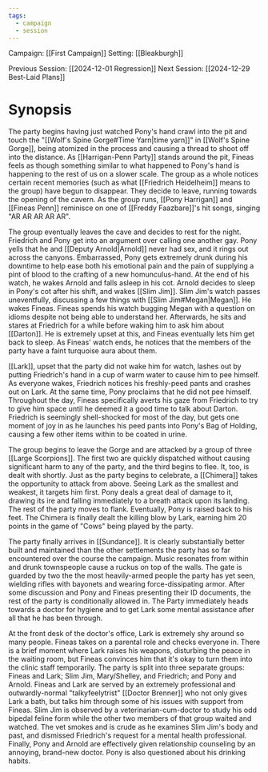 ```yaml
---
tags:
  - campaign
  - session
---
```


Campaign: [[First Campaign]]
Setting: [[Bleakburgh]]

Previous Session: [[2024-12-01 Regression]]
Next Session: [[2024-12-29 Best-Laid Plans]]

# Synopsis

The party begins having just watched Pony's hand crawl into the pit and touch the "[[Wolf's Spine Gorge#Time Yarn|time yarn]]" in [[Wolf's Spine Gorge]], being atomized in the process and causing a thread to shoot off into the distance. As [[Harrigan-Penn Party]] stands around the pit, Fineas feels as though something similar to what happened to Pony's hand is happening to the rest of us on a slower scale. The group as a whole notices certain recent memories (such as what [[Friedrich Heidelheim]] means to the group) have begun to disappear. They decide to leave, running towards the opening of the cavern. As the group runs, [[Pony Harrigan]] and [[Fineas Penn]] reminisce on one of [[Freddy Faazbare]]'s hit songs, singing "AR AR AR AR AR".

The group eventually leaves the cave and decides to rest for the night. Friedrich and Pony get into an argument over calling one another gay. Pony yells that he and [[Deputy Arnold|Arnold]] never had sex, and it rings out across the canyons. Embarrassed, Pony gets extremely drunk during his downtime to help ease both his emotional pain and the pain of supplying a pint of blood to the crafting of a new homunculus-hand. At the end of his watch, he wakes Arnold and falls asleep in his cot. Arnold decides to sleep in Pony's cot after his shift, and wakes [[Slim Jim]]. Slim Jim's watch passes uneventfully, discussing a few things with [[Slim Jim#Megan|Megan]]. He wakes Fineas. Fineas spends his watch bugging Megan with a question on idioms despite not being able to understand her. Afterwards, he sits and stares at Friedrich for a while before waking him to ask him about [[Darton]]. He is extremely upset at this, and Fineas eventually lets him get back to sleep. As Fineas' watch ends, he notices that the members of the party have a faint turquoise aura about them.

[[Lark]], upset that the party did not wake him for watch, lashes out by putting Friedrich's hand in a cup of warm water to cause him to pee himself. As everyone wakes, Friedrich notices his freshly-peed pants and crashes out on Lark. At the same time, Pony proclaims that he did not pee himself. Throughout the day, Fineas specifically averts his gaze from Friedrich to try to give him space until he deemed it a good time to talk about Darton. Friedrich is seemingly shell-shocked for most of the day, but gets one moment of joy in as he launches his peed pants into Pony's Bag of Holding, causing a few other items within to be coated in urine.

The group begins to leave the Gorge and are attacked by a group of three [[Large Scorpions]]. The first two are quickly dispatched without causing significant harm to any of the party, and the third begins to flee. It, too, is dealt with shortly. Just as the party begins to celebrate, a [[Chimera]] takes the opportunity to attack from above. Seeing Lark as the smallest and weakest, it targets him first. Pony deals a great deal of damage to it, drawing its ire and falling immediately to a breath attack upon its landing. The rest of the party moves to flank. Eventually, Pony is raised back to his feet. The Chimera is finally dealt the killing blow by Lark, earning him 20 points in the game of "Cows" being played by the party.

The party finally arrives in [[Sundance]]. It is clearly substantially better built and maintained than the other settlements  the party has so far encountered over the course the campaign. Music resonates from within and drunk townspeople cause a ruckus on top of the walls. The gate is guarded by two the the most heavily-armed people the party has yet seen, wielding rifles with bayonets and wearing force-dissipating armor. After some discussion and Pony and Fineas presenting their ID documents, the rest of the party is conditionally allowed in. The Party immediately heads towards a doctor for hygiene and to get Lark some mental assistance after all that he has been through.

At the front desk of the doctor's office, Lark is extremely shy around so many people. Fineas takes on a parental role and checks everyone in. There is a brief moment where Lark raises his weapons, disturbing the peace in the waiting room, but Fineas convinces him that it's okay to turn them into the clinic staff temporarily. The party is split into three separate groups: Fineas and Lark; Slim Jim, Mary/Shelley, and Friedrich; and Pony and Arnold. Fineas and Lark are served by an extremely professional and outwardly-normal "talkyfeelytrist" [[Doctor Brenner]] who not only gives Lark a bath, but talks him through some of his issues with support from Fineas. Slim Jim is observed by a veterinarian-cum-doctor to study his odd bipedal feline form while the other two members of that group waited and watched. The vet smokes and is crude as he examines Slim Jim's body and past, and dismissed Friedrich's request for a mental health professional. Finally, Pony and Arnold are effectively given relationship counseling by an annoying, brand-new doctor. Pony is also questioned about his drinking habits.